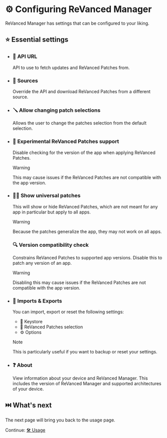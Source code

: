# ⚙️ Configuring ReVanced Manager

ReVanced Manager has settings that can be configured to your liking.

## ⭐ Essential settings

-   ### 🔗 API URL

    API to use to fetch updates and ReVanced Patches from.

-   ### 🧬 Sources

    Override the API and download ReVanced Patches from a different source.

-   ### 🪛 Allow changing patch selections

    Allows the user to change the patches selection from the default selection.

-   ### 🧪 Experimental ReVanced Patches support

    Disable checking for the version of the app when applying ReVanced Patches.

    > [!WARNING]  
    > This may cause issues if the ReVanced Patches are not compatible with the app version.

-   ### 🧑‍🔬 Show universal patches

    This will show or hide ReVanced Patches, which are not meant for any app in particular but apply to all apps.

    > [!WARNING]  
    > Because the patches generalize the app, they may not work on all apps.

    ### 🔍 Version compatibility check

    Constrains ReVanced Patches to supported app versions. Disable this to patch any version of an app.

    > [!WARNING]
    > Disabling this may cause issues if the ReVanced Patches are not compatible with the app version.

-   ### 💾 Imports & Exports

    You can import, export or reset the following settings:

    -   🔑 Keystore
    -   📄 ReVanced Patches selection
    -   ⚙️ Options

    > [!NOTE]  
    > This is particularly useful if you want to backup or reset your settings.

-   ### ❓ About

    View information about your device and ReVanced Manager. This includes the version of ReVanced Manager and supported architectures of your device.

## ⏭️ What's next

The next page will bring you back to the usage page.

Continue: [🛠️ Usage](2_usage.md)
